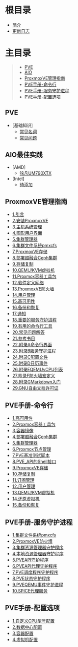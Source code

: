 # 根目录

- [简介](README.md)
- [更新日志](CHANGELOG.md)

# 主目录

> - [PVE](#pve)
> - [AIO](#aio)
> - [ProxmoxVE管理指南](#pve-admin-guide)
> - [PVE手册-命令行](#pve-Command-line-Interface)
> - [PVE手册-服务守护进程](#pve-Service-Daemons)
> - [PVE手册-配置选项](#pve-Configuration-Options)

## PVE <a id="pve"></a>

- [基础知识]
  - [常见名词](pve/changjianmingci.md)
  - [常见问题](pve/changjianwenti.md)
 
## AIO最佳实践 <a id="aio"></a>

- [AMD]
  - [铭凡UM790XTX](aio/amd/mingfanUM790XTX.md)
- [Intel]
  - [待添加](aio/intel/0.md)
 
## ProxmoxVE管理指南 <a id="pve-admin-guide"></a>

- [1.引言](doc/1.Introduction.html)
- [2.安装ProxmoxVE](doc/2.InstallingProxmoxVE.html)
- [3.主机系统管理](doc/3.HostSystemAdministration.html)
- [4.图形用户界面](doc/4.GraphicalUserInterface.html)
- [5.集群管理器](doc/5.ClusterManager.html)
- [6.集群文件系统pmxcfs](doc/6.ProxmoxClusterFileSystem-pmxcfs.html)
- [7.ProxmoxVE存储](doc/7.ProxmoxVEStorage.html)
- [8.部署超融合Ceph集群](doc/8.DeployHyper-ConvergedCephCluster.html)
- [9.存储复制](doc/9.StorageReplication.html)
- [10.QEMU/KVM虚拟机](doc/10.QEMU:KVMVirtualMachines.html)
- [11.Proxmox容器工具包](doc/11.ProxmoxContainerToolkit.html)
- [12.软件定义网络](doc/12.Software-DefinedNetwork.html)
- [13.ProxmoxVE防火墙](doc/13.ProxmoxVEFirewall.html)
- [14.用户管理](doc/14.UserManagement.html)
- [15.高可用性](doc/15.HighAvailability.html)
- [16.备份和恢复](doc/16.BackupandRestore.html)
- [17.通知](doc/17.Notifications.html)
- [18.重要的服务守护进程](doc/18.ImportantServiceDaemons.html)
- [19.有用的命令行工具](doc/19.UsefulCommand-lineTools.html)
- [20.常见问题解答](doc/20.FrequentlyAskedQuestions.html)
- [21.参考书目](doc/21.Bibliography.html)
- [22.附录A命令行界面](doc/22.AppendixA-Command-lineInterface.html)
- [23.附录B服务守护进程](doc/23.AppendixB-ServiceDaemons.html)
- [24.附录C配置文件](doc/24.AppendixC-ConfigurationFiles.html)
- [25.附录D日历事件](doc/25.AppendixD-CalendarEvents.html)
- [26.附录EQEMUvCPU列表](doc/26.AppendixE-QEMUvCPUList.html)
- [27.附录F防火墙宏定义](doc/27.AppendixF-FirewallMacroDefinitions.html)
- [28.附录GMarkdown入门](doc/28.AppendixG-MarkdownPrimer.html)
- [29.GNU自由文档许可证](doc/29.AppendixH-GNUFreeDocumentationLicense.html)

## PVE手册-命令行 <a id="pve-Command-line-Interface"></a>

- [1.高可用性](doc/ha-manager.1.html)
- [2.Proxmox容器工具包](doc/pct.1.html)
- [3.容器镜像](doc/pveam.1.html)
- [4.部署超融合Ceph集群](doc/pveceph.1.html)
- [5.集群管理器](doc/pvecm.1.html)
- [6.Proxmox节点管理](doc/pvenode.1.html)
- [7.PVE基准测试脚本](doc/pveperf.1.html)
- [8.PVE_API的Shell接口](doc/pvesh.1.html)
- [9.ProxmoxVE存储](doc/pvesm.1.html)
- [10.存储复制](doc/pvesr.1.html)
- [11.订阅管理](doc/pvesubscription.1.html)
- [12.用户管理](doc/pveum.1.html)
- [13.QEMU/KVM虚拟机](doc/qm.1.html)
- [14.还原虚拟机](doc/qmrestore.1.html)
- [15.备份和恢复](doc/vzdump.1.html)

## PVE手册-服务守护进程 <a id="pve-Service-Daemons"></a>

- [1.集群文件系统pmxcfs](doc/pmxcfs.8.html)
- [2.ProxmoxVE防火墙](doc/pve-firewall.8.html)
- [3.集群资源管理器守护程序](doc/pve-ha-crm.8.html)
- [4.本地资源管理器守护程序](doc/pve-ha-lrm.8.html)
- [5.PVEAPI守护程序](doc/pvedaemon.8.html)
- [6.PVEAPI代理守护程序](doc/pveproxy.8.html)
- [7.PVE调度程序守护程序](doc/pvescheduler.8.html)
- [8.PVE状态守护程序](doc/pvestatd.8.html)
- [9.PVEQEMU事件守护进程](doc/qmeventd.8.html)
- [10.SPICE代理服务](doc/spiceproxy.8.html)

## PVE手册-配置选项 <a id="pve-Configuration-Options"></a>

- [1.自定义CPU型号配置](doc/cpu-models.conf.5.html)
- [2.数据中心配置](doc/datacenter.cfg.5.html)
- [3.容器配置](doc/pct.conf.5.html)
- [4.虚拟机配置](doc/qm.conf.5.html)









